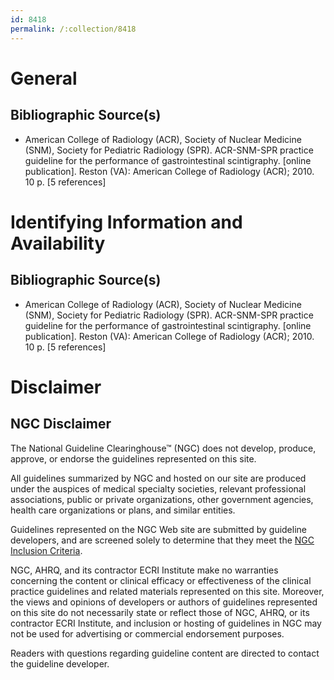 ```yaml
---
id: 8418
permalink: /:collection/8418
---
```


# General

## Bibliographic Source(s)

- American College of Radiology (ACR), Society of Nuclear Medicine (SNM), Society for Pediatric Radiology (SPR). ACR-SNM-SPR practice guideline for the performance of gastrointestinal scintigraphy. [online publication]. Reston (VA): American College of Radiology (ACR); 2010. 10 p. [5 references]

# Identifying Information and Availability

## Bibliographic Source(s)

- American College of Radiology (ACR), Society of Nuclear Medicine (SNM), Society for Pediatric Radiology (SPR). ACR-SNM-SPR practice guideline for the performance of gastrointestinal scintigraphy. [online publication]. Reston (VA): American College of Radiology (ACR); 2010. 10 p. [5 references]

# Disclaimer

## NGC Disclaimer

The National Guideline Clearinghouse™ (NGC) does not develop, produce, approve, or endorse the guidelines represented on this site.

All guidelines summarized by NGC and hosted on our site are produced under the auspices of medical specialty societies, relevant professional associations, public or private organizations, other government agencies, health care organizations or plans, and similar entities.

Guidelines represented on the NGC Web site are submitted by guideline developers, and are screened solely to determine that they meet the [NGC Inclusion Criteria](/help-and-about/summaries/inclusion-criteria).

NGC, AHRQ, and its contractor ECRI Institute make no warranties concerning the content or clinical efficacy or effectiveness of the clinical practice guidelines and related materials represented on this site. Moreover, the views and opinions of developers or authors of guidelines represented on this site do not necessarily state or reflect those of NGC, AHRQ, or its contractor ECRI Institute, and inclusion or hosting of guidelines in NGC may not be used for advertising or commercial endorsement purposes.

Readers with questions regarding guideline content are directed to contact the guideline developer.

